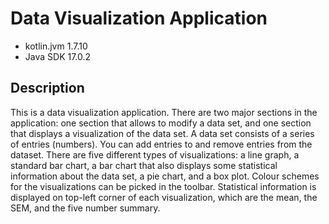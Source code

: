 # Data Visualization Application
* kotlin.jvm 1.7.10
* Java SDK 17.0.2

## Description
This is a data visualization application. There are two major sections in the application: one section that allows to modify a data set, and one section that displays a visualization of the data set. A data set consists of a series of entries (numbers). You can add entries to and remove entries from the dataset. There are five different types of visualizations: a line graph, a standard bar chart, a bar chart that also displays some statistical information about the data set, a pie chart, and a box plot. Colour schemes for the visualizations can be picked in the toolbar. Statistical information is displayed on top-left corner of each visualization, which are the mean, the SEM, and the five number summary.